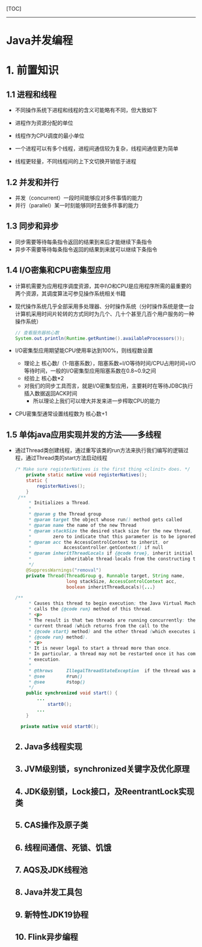 [TOC]

------

# Java并发编程

# 1. 前置知识

## 1.1 进程和线程

- 不同操作系统下进程和线程的含义可能略有不同，但大致如下

- 进程作为资源分配的单位
- 线程作为CPU调度的最小单位
- 一个进程可以有多个线程，进程间通信较为复杂，线程间通信更为简单
- 线程更轻量，不同线程间的上下文切换开销低于进程

## 1.2 并发和并行

- 并发（concurrent）一段时间能够应对多件事情的能力
- 并行（parallel）某一时刻能够同时去做多件事的能力

## 1.3 同步和异步

- 同步需要等待每条指令返回的结果到来后才能继续下条指令
- 异步不需要等待每条指令返回的结果到来就可以继续下条指令

## 1.4 I/O密集和CPU密集型应用

- 计算机需要为应用程序调度资源，其中I\O和CPU是应用程序所需的最重要的两个资源，其调度算法可参见操作系统相关书籍

- 现代操作系统几乎全部采用多处理器、分时操作系统（分时操作系统是使一台计算机采用时间片轮转的方式同时为几个、几十个甚至几百个用户服务的一种操作系统）

  ```java
  // 查看服务器核心数      
  System.out.println(Runtime.getRuntime().availableProcessors());
  ```

- I/O密集型应用期望能CPU使用率达到100%，则线程数设置

  - 理论上 核心数/（1-阻塞系数），阻塞系数=I/O等待时间/CPU占用时间+I/O等待时间，一般的I/O密集型应用阻塞系数在0.8~0.9之间
  - 经验上 核心数*2
  - 对我们的同步工具而言，就是I/O密集型应用，主要耗时在等待JDBC执行插入数据返回ACK时间
    - 所以理论上我们可以增大并发来进一步榨取CPU的能力

- CPU密集型通常设置线程数为 核心数+1

## 1.5 单体java应用实现并发的方法——多线程

- 通过Thread类创建线程，通过重写该类的run方法来执行我们编写的逻辑过程，通过Thread类的start方法启动线程

  ```java
  /* Make sure registerNatives is the first thing <clinit> does. */
      private static native void registerNatives();
      static {
          registerNatives();
      }
   /**
       * Initializes a Thread.
       *
       * @param g the Thread group
       * @param target the object whose run() method gets called
       * @param name the name of the new Thread
       * @param stackSize the desired stack size for the new thread, or
       *        zero to indicate that this parameter is to be ignored.
       * @param acc the AccessControlContext to inherit, or
       *            AccessController.getContext() if null
       * @param inheritThreadLocals if {@code true}, inherit initial values for
       *            inheritable thread-locals from the constructing thread
       */
      @SuppressWarnings("removal")
      private Thread(ThreadGroup g, Runnable target, String name,
                     long stackSize, AccessControlContext acc,
                     boolean inheritThreadLocals){...}
  
  /**
       * Causes this thread to begin execution; the Java Virtual Machine
       * calls the {@code run} method of this thread.
       * <p>
       * The result is that two threads are running concurrently: the
       * current thread (which returns from the call to the
       * {@code start} method) and the other thread (which executes its
       * {@code run} method).
       * <p>
       * It is never legal to start a thread more than once.
       * In particular, a thread may not be restarted once it has completed
       * execution.
       *
       * @throws     IllegalThreadStateException  if the thread was already started.
       * @see        #run()
       * @see        #stop()
       */
      public synchronized void start() {
          ...
              start0();
          ...
      }
  
  	private native void start0();
  ```

  ## 2. Java多线程实现

  ## 3. JVM级别锁，synchronized关键字及优化原理

  ## 4. JDK级别锁，Lock接口，及ReentrantLock实现类

  ## 5. CAS操作及原子类

  ## 6. 线程间通信、死锁、饥饿

  ## 7. AQS及JDK线程池

  ## 8. Java并发工具包

  ## 9. 新特性JDK19协程
  
  ## 10. Flink异步编程

